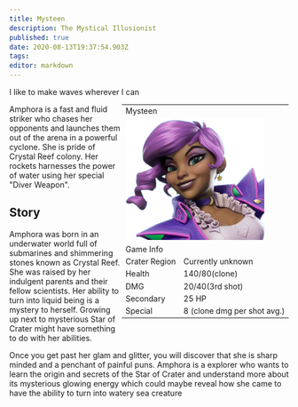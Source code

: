 ```yaml
---
title: Mysteen
description: The Mystical Illusionist
published: true
date: 2020-08-13T19:37:54.903Z
tags: 
editor: markdown
---
```


<div class="title-quote">I like to make waves wherever I can</div>
<div style="float: right;">
  <table class="infobox character">
    <tbody>
      <tr><td class="group charname" colspan="2">Mysteen</td></tr>
      <tr class="charimg"><td colspan="2"><img src="/mysteen-transparent.png" alt="mysteen-transparent.png" width="250px"></td></tr>
      <tr><td class="group" colspan="2">Game Info</td></tr>
      <tr class="charbody"><td class="charkey">Crater Region</td><td class="charvalue">Currently unknown</td></tr>
      <tr class="charbody"><td class="charkey">Health</td><td class="charvalue">140/80(clone)</td></tr>
      <tr class="charbody"><td class="charkey">DMG</td><td class="charvalue">20/40(3rd shot)</td></tr>
      <tr class="charbody"><td class="charkey">Secondary</td><td class="charvalue">25 HP</td></tr>
      <tr class="charbody"><td class="charkey">Special</td><td class="charvalue">8 (clone dmg per shot avg.)</td></tr>
    </tbody>
  </table>
</div>
<div>
  <p>Amphora is a fast and fluid striker who chases her opponents and launches them out of the arena in a powerful cyclone. She is pride of Crystal Reef colony. Her rockets harnesses the power of water using her special "Diver Weapon".</p>
</div>
<div>
  <h2>Story</h2>
  <p>Amphora was born in an underwater world full of submarines and shimmering stones known as Crystal Reef. She was raised by her indulgent parents and their fellow scientists. Her ability to turn into liquid being is a mystery to herself. Growing up next to mysterious Star of Crater might have something to do with her abilities.</p>
  <p>Once you get past her glam and glitter, you will discover that she is sharp minded and a penchant of painful puns. Amphora is a explorer who wants to learn the origin and secrets of the Star of Crater and understand more about its mysterious glowing energy which could maybe reveal how she came to have the ability to turn into watery sea creature</p>
</div>
